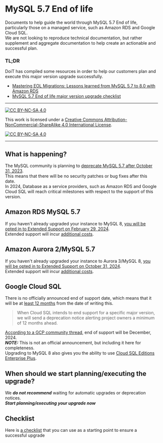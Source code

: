 # MySQL 5.7 End of life

Documents to help guide the world through MySQL 5.7 End of life, particularly those on a managed service, such as Amazon RDS and Google Cloud SQL.    
We are not looking to reproduce technical documentation, but rather supplement and aggregate documentation to help create an actionable and successful plan.

### TL;DR

DoiT has compiled some resources in order to help our customers plan and execute this major version upgrade successfully.
- [Mastering EOL Migrations: Lessons learned from MySQL 5.7 to 8.0 with Amazon RDS](https://www.youtube.com/watch?v=WTeOeumDfWw)
- [MySQL 5.7 End of life major version upgrade checklist](https://github.com/doitintl/mysql-57-eol/blob/main/docs/migration_checklist.md) 

---
[![CC BY-NC-SA 4.0][cc-by-nc-sa-shield]][cc-by-nc-sa]

This work is licensed under a
[Creative Commons Attribution-NonCommercial-ShareAlike 4.0 International License][cc-by-nc-sa].

[![CC BY-NC-SA 4.0][cc-by-nc-sa-image]][cc-by-nc-sa]

[cc-by-nc-sa]: http://creativecommons.org/licenses/by-nc-sa/4.0/
[cc-by-nc-sa-image]: https://licensebuttons.net/l/by-nc-sa/4.0/88x31.png
[cc-by-nc-sa-shield]: https://img.shields.io/badge/License-CC%20BY--NC--SA%204.0-lightgrey.svg    

---

## What is happening?

The MySQL community is planning to [deprecate MySQL 5.7 after October 31, 2023](https://www.oracle.com/us/support/library/lifetime-support-technology-069183.pdf).     
This means that there will be no security patches or bug fixes after this date.   
In 2024, Database as a service providers, such as Amazon RDS and Google Cloud SQL will reach critical milestones with respect to the support of this version.   

## Amazon RDS MySQL 5.7
If you haven't already upgraded your instance to MySQL 8, [you will be opted in to Extended Support on February 29, 2024](https://repost.aws/articles/ARHdQg4IelQS2uyXkNrINw-A/announcement-amazon-rds-extended-support-opt-in-behavior-is-changing-upgrade-your-amazon-rds-for-mysql-5-7-database-instances-before-february-29-2024-to-avoid-potential-increase-in-charges).    
Extended support will incur [additional costs](https://aws.amazon.com/rds/mysql/pricing/#Amazon_RDS_Extended_Support_costs).    

## Amazon Aurora 2/MySQL 5.7

If you haven't already upgraded your instance to Aurora 3/MySQL 8, [you will be opted in to Extended Support on October 31, 2024](https://docs.aws.amazon.com/AmazonRDS/latest/AuroraUserGuide/extended-support.html).    
Extended support will incur [additional costs](https://aws.amazon.com/rds/aurora/pricing/#Amazon_RDS_Extended_Support_costs).   

## Google Cloud SQL
There is no officially announced end of support date, which means that it will be at [least 12 months](https://cloud.google.com/sql/docs/mysql/db-versions#major_version_deprecation_plan) from the date of writing this.
> When Cloud SQL intends to end support for a specific major version, we will send a deprecation notice alerting project owners a minimum of 12 months ahead.    

[According to a GCP community thread](https://www.googlecloudcommunity.com/gc/Databases/Cloud-SQL-MySQL-5-7-EOL/m-p/646209/highlight/true#M1743), end of support will be December, 2024.     
***NOTE:*** This is not an official announcement, but including it here for completeness.    
Upgrading to MySQL 8 also gives you the ability to use [Cloud SQL Editions Enterprise Plus](https://cloud.google.com/blog/products/databases/announcing-the-cloud-sql-enterprise-plus-edition-for-mysql-and-postgresql).

## When should we start planning/executing the upgrade?

We ***do not recommend*** waiting for automatic upgrades or deprecation notices.    
***Start planning/executing your upgrade now***

## Checklist

Here is [a checklist](docs/migration_checklist.md) that you can use as a starting point to ensure a successful upgrade

